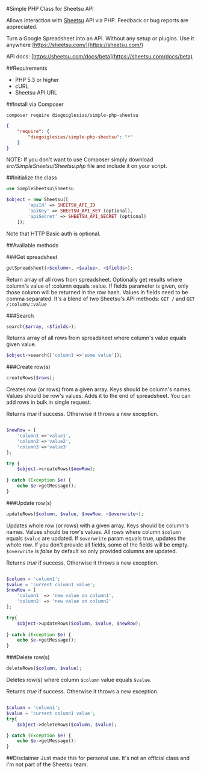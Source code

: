 #Simple PHP Class for Sheetsu API

Allows interaction with [Sheetsu](https://sheetsu.com/) API via PHP. Feedback or bug reports are appreciated.

Turn a Google Spreadsheet into an API.
Without any setup or plugins. Use it anywhere
[https://sheetsu.com/](https://sheetsu.com/)

API docs: [https://sheetsu.com/docs/beta](https://sheetsu.com/docs/beta)

##Requirements

- PHP 5.3 or higher
- cURL
- Sheetsu API URL

##Install via Composer

```
composer require diegoiglesias/simple-php-sheetsu
```

``` json
{
    "require": {
        "diegoiglesias/simple-php-sheetsu": "*"
    }
}
```

NOTE: If you don't want to use Composer simply download *src/SimpleSheetsu/Sheetsu.php* file and include it on your script.

##Initialize the class

```php
use SimpleSheetsu\Sheetsu

$object = new Sheetsu([
		'apiId' => SHEETSU_API_ID
		'apiKey' => SHEETSU_API_KEY (optional),
		'apiSecret' => SHEETSU_API_SECRET (optional)
	]);
```

Note that HTTP Basic auth is optional.

##Available methods

###Get spreadsheet

```php
getSpreadsheet(<$column>, <$value>, <$fields>);
```

Return array of all rows from spreadsheet. Optionally get results where column's value of :column equals :value.
If fields parameter is given, only those column will be returned in the row hash. Values in fields need to be comma separated.
It's a blend of two Sheetsu's API methods: `GET /` and `GET /:column/:value`

###Search

```php
search($array, <$fields>);
```
Returns array of all rows from spreadsheet where column's value equals given value.

```php
$object->search(['column1'=>'some value']);
```

###Create row(s)

```php
createRows($rows);
```
Creates row (or rows) from a given array. Keys should be column's names. Values should be row's values. Adds it to the end of spreadsheet. You can add rows in bulk in single request.

Returns *true* if success. Otherwise it throws a new exception.

```php

$newRow = [
	'column1'=>'value1',
	'column2'=>'value2',
	'column3'=>'value3'
];

try {
	$object->createRows($newRow);
	
} catch (Exception $e) {
    echo $e->getMessage();
}


```

###Update row(s)

```php
updateRows($column, $value, $newRow, <$overwrite>);
```
Updates whole row (or rows) with a given array. Keys should be column's names. Values should be row's values. All rows where column `$column` equals `$value` are updated. If `$overwrite` param equals true, updates the whole row. If you don't provide all fields, some of the fields will be empty. `$overwrite` is *false* by default so only provided columns are updated.

Returns *true* if success. Otherwise it throws a new exception.

```php

$column = 'column1';
$value = 'current column1 value';
$newRow = [
	'column1' => 'new value on column1',
	'column2' => 'new value on column2'
];

try{
	$object->updateRows($column, $value, $newRow);
	
} catch (Exception $e) {
    echo $e->getMessage();
}	
```

###Delete row(s)

```php
deleteRows($column, $value);
```
Deletes row(s) where column `$column` value equals `$value`. 

Returns *true* if success. Otherwise it throws a new exception.

```php

$column = 'column1';
$value = 'current column1 value';
try{
	$object->deleteRows($column, $value); 

} catch (Exception $e) {
    echo $e->getMessage();
}

```

##Disclaimer
Just made this for personal use. It's not an official class and I'm not part of the Sheetsu team.